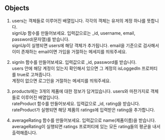 ## Objects

1. users는 객체들로 이루어진 배열입니다. 각각의 객체는 유저의 계정 하나를 뜻합니다.   
signUp 함수를 만들어보세요. 입력값으로는 _id, username, email, password(문자열)를 받습니다.   
signUp이 실행되면 users에 해당 객체가 추가됩니다. email을 기준으로 검사해서 이미 존재하는 email이면 가입을 거절하는 메세지를 띄워주세요.      

2. signIn 함수를 만들어보세요. 입력값으로 _id, password를 받습니다.   
users 안에 해당 계정이 있는지 확인해서 있으면 그 계정의 isLoggedIn 프로퍼티를 true로 고쳐줍니다.   
계정이 없으면 로그인을 거절하는 메세지를 띄워주세요.   

3. products에는 3개의 제품에 대한 정보가 담겨있습니다. users와 마찬가지로 객체들로 이루어진 배열입니다.   
rateProduct 함수를 만들어보세요. 입력값으로 _id, rating을 받습니다.   
rateProduct가 실행되면 해당 제품의 ratings에 입력받은 rating을 추가합니다.   

4. averageRating 함수를 만들어보세요. 입력값으로 name(제품이름)을 받습니다.   
averageRating이 실행되면 ratings 프로퍼티에 있는 모든 rating들의 평균을 내서 출력해줍니다.   